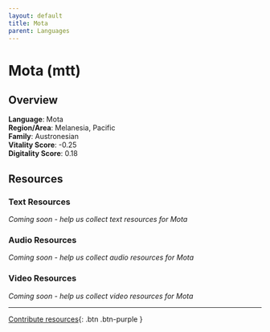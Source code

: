 ```yaml
---
layout: default
title: Mota
parent: Languages
---
```


# Mota (mtt)

## Overview

**Language**: Mota  
**Region/Area**: Melanesia, Pacific  
**Family**: Austronesian  
**Vitality Score**: -0.25  
**Digitality Score**: 0.18  

## Resources

### Text Resources
*Coming soon - help us collect text resources for Mota*

### Audio Resources
*Coming soon - help us collect audio resources for Mota*

### Video Resources
*Coming soon - help us collect video resources for Mota*

---

[Contribute resources](https://fairtrain.github.io/){: .btn .btn-purple }
